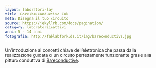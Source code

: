 ```yaml
---
layout: laboratori-lay
title: Bare<br>Conductive Ink
meta: Disegna il tuo circuito
source: https://jekyllrb.com/docs/pagination/
category: laboratoriinattivi
anni: 5 - 14 anni
fotografia: http://fablabforkids.it/img/bareconductive.jpg
---
```

Un’introduzione ai concetti chiave dell’elettronica che passa dalla realizzazione guidata di un circuito perfettamente funzionante grazie alla pittura conduttiva di <a href="https://www.bareconductive.com">Bareconductive</a>.
